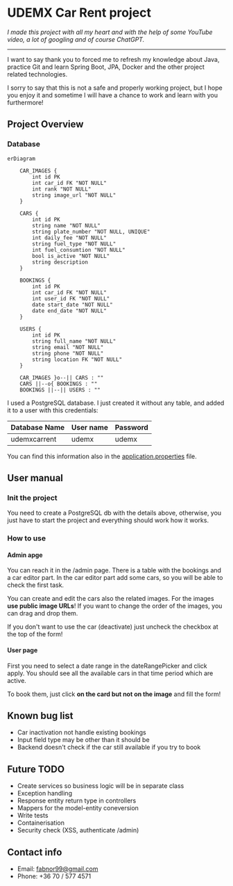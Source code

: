 # UDEMX Car Rent project
*I made this project with all my heart and with the help of some YouTube video, a lot of googling and of course ChatGPT.*

---
I want to say thank you to forced me to refresh my knowledge about Java, practice Git and learn Spring Boot, JPA, Docker and the other project related technologies.

I sorry to say that this is not a safe and properly working project, but I hope you enjoy it and sometime I will have a chance to work and learn with you furthermore!

## Project Overview
### Database
```mermaid
erDiagram
	
	CAR_IMAGES {
        int id PK
        int car_id FK "NOT NULL"
        int rank "NOT NULL"
        string image_url "NOT NULL"
    }
    
    CARS {
        int id PK
        string name "NOT NULL"
        string plate_number "NOT NULL, UNIQUE"
        int daily_fee "NOT NULL"
        string fuel_type "NOT NULL"
        int fuel_consumtion "NOT NULL"
        bool is_active "NOT NULL"
        string description
    }
    
    BOOKINGS {
        int id PK
        int car_id FK "NOT NULL"
        int user_id FK "NOT NULL"
        date start_date "NOT NULL"
        date end_date "NOT NULL"
    }
	
	USERS {
        int id PK
        string full_name "NOT NULL"
        string email "NOT NULL"
        string phone "NOT NULL"        
        string location FK "NOT NULL"
    }

    CAR_IMAGES }o--|| CARS : ""
    CARS ||--o{ BOOKINGS : ""
    BOOKINGS ||--|| USERS : ""
```

I used a PostgreSQL database. I just created it without any table, and added it to a user with this credentials:

| Database Name   | User name | Password |
|-----------------|-----------|----------|
| udemxcarrent    | udemx     | udemx    |

You can find this information also in the [application.properties](src/main/resources/application.properties) file.

## User manual
### Init the project
You need to create a PostgreSQL db with the details above, otherwise, you just have to start the project and everything should work how it works.

### How to use
#### Admin apge
You can reach it in the /admin page.
There is a table with the bookings and a car editor part. In the car editor part add some cars, so you will be able to check the first task.

You can create and edit the cars also the related images. For the images **use public image URLs**! If you want to change the order of the images, you can drag and drop them.

If you don't want to use the car (deactivate) just uncheck the checkbox at the top of the form!


#### User page
First you need to select a date range in the dateRangePicker and click apply. You should see all the available cars in that time period which are active.

To book them, just click **on the card but not on the image** and fill the form!

## Known bug list
- Car inactivation not handle existing bookings
- Input field type may be other than it should be
- Backend doesn't check if the car still available if you try to book

## Future TODO
- Create services so business logic will be in separate class
- Exception handling
- Response entity return type in controllers
- Mappers for the model-entity coneversion
- Write tests
- Containerisation
- Security check (XSS, authenticate /admin)


## Contact info
- Email: fabnor99@gmail.com
- Phone: +36 70 / 577 4571
